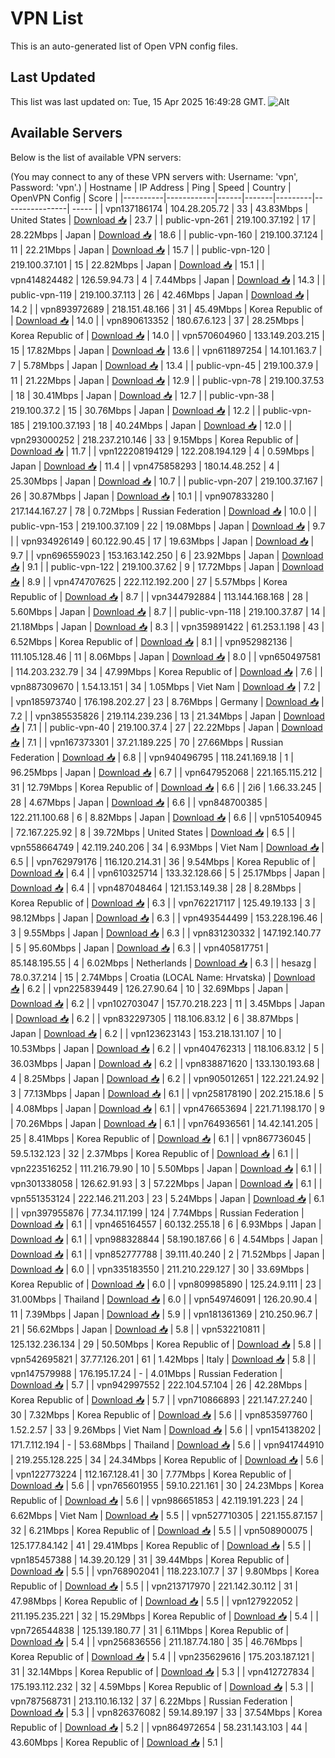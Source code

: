 # VPN List

This is an auto-generated list of Open VPN config files.

## Last Updated

This list was last updated on: Tue, 15 Apr 2025 16:49:28 GMT.
![Alt](https://repobeats.axiom.co/api/embed/186b98318ef1479477931607c1ad7d823f12451f.svg "Repobeats analytics image")

## Available Servers

Below is the list of available VPN servers:

(You may connect to any of these VPN servers with: Username: 'vpn', Password: 'vpn'.)
| Hostname | IP Address | Ping | Speed | Country | OpenVPN Config | Score |
|----------|------------|------|-------|---------|----------------| ----- |
| vpn137186174 | 104.28.205.72 | 33 | 43.83Mbps | United States | [Download 📥](./configs/server_0_US.ovpn) | 23.7 |
| public-vpn-261 | 219.100.37.192 | 17 | 28.22Mbps | Japan | [Download 📥](./configs/server_1_JP.ovpn) | 18.6 |
| public-vpn-160 | 219.100.37.124 | 11 | 22.21Mbps | Japan | [Download 📥](./configs/server_2_JP.ovpn) | 15.7 |
| public-vpn-120 | 219.100.37.101 | 15 | 22.82Mbps | Japan | [Download 📥](./configs/server_3_JP.ovpn) | 15.1 |
| vpn414824482 | 126.59.94.73 | 4 | 7.44Mbps | Japan | [Download 📥](./configs/server_4_JP.ovpn) | 14.3 |
| public-vpn-119 | 219.100.37.113 | 26 | 42.46Mbps | Japan | [Download 📥](./configs/server_5_JP.ovpn) | 14.2 |
| vpn893972689 | 218.151.48.166 | 31 | 45.49Mbps | Korea Republic of | [Download 📥](./configs/server_6_KR.ovpn) | 14.0 |
| vpn890613352 | 180.67.6.123 | 37 | 28.25Mbps | Korea Republic of | [Download 📥](./configs/server_7_KR.ovpn) | 14.0 |
| vpn570604960 | 133.149.203.215 | 15 | 17.82Mbps | Japan | [Download 📥](./configs/server_8_JP.ovpn) | 13.6 |
| vpn611897254 | 14.101.163.7 | 7 | 5.78Mbps | Japan | [Download 📥](./configs/server_9_JP.ovpn) | 13.4 |
| public-vpn-45 | 219.100.37.9 | 11 | 21.22Mbps | Japan | [Download 📥](./configs/server_10_JP.ovpn) | 12.9 |
| public-vpn-78 | 219.100.37.53 | 18 | 30.41Mbps | Japan | [Download 📥](./configs/server_11_JP.ovpn) | 12.7 |
| public-vpn-38 | 219.100.37.2 | 15 | 30.76Mbps | Japan | [Download 📥](./configs/server_12_JP.ovpn) | 12.2 |
| public-vpn-185 | 219.100.37.193 | 18 | 40.24Mbps | Japan | [Download 📥](./configs/server_13_JP.ovpn) | 12.0 |
| vpn293000252 | 218.237.210.146 | 33 | 9.15Mbps | Korea Republic of | [Download 📥](./configs/server_14_KR.ovpn) | 11.7 |
| vpn122208194129 | 122.208.194.129 | 4 | 0.59Mbps | Japan | [Download 📥](./configs/server_15_JP.ovpn) | 11.4 |
| vpn475858293 | 180.14.48.252 | 4 | 25.30Mbps | Japan | [Download 📥](./configs/server_16_JP.ovpn) | 10.7 |
| public-vpn-207 | 219.100.37.167 | 26 | 30.87Mbps | Japan | [Download 📥](./configs/server_17_JP.ovpn) | 10.1 |
| vpn907833280 | 217.144.167.27 | 78 | 0.72Mbps | Russian Federation | [Download 📥](./configs/server_18_RU.ovpn) | 10.0 |
| public-vpn-153 | 219.100.37.109 | 22 | 19.08Mbps | Japan | [Download 📥](./configs/server_19_JP.ovpn) | 9.7 |
| vpn934926149 | 60.122.90.45 | 17 | 19.63Mbps | Japan | [Download 📥](./configs/server_20_JP.ovpn) | 9.7 |
| vpn696559023 | 153.163.142.250 | 6 | 23.92Mbps | Japan | [Download 📥](./configs/server_21_JP.ovpn) | 9.1 |
| public-vpn-122 | 219.100.37.62 | 9 | 17.72Mbps | Japan | [Download 📥](./configs/server_22_JP.ovpn) | 8.9 |
| vpn474707625 | 222.112.192.200 | 27 | 5.57Mbps | Korea Republic of | [Download 📥](./configs/server_23_KR.ovpn) | 8.7 |
| vpn344792884 | 113.144.168.168 | 28 | 5.60Mbps | Japan | [Download 📥](./configs/server_24_JP.ovpn) | 8.7 |
| public-vpn-118 | 219.100.37.87 | 14 | 21.18Mbps | Japan | [Download 📥](./configs/server_25_JP.ovpn) | 8.3 |
| vpn359891422 | 61.253.1.198 | 43 | 6.52Mbps | Korea Republic of | [Download 📥](./configs/server_26_KR.ovpn) | 8.1 |
| vpn952982136 | 111.105.128.46 | 11 | 8.06Mbps | Japan | [Download 📥](./configs/server_27_JP.ovpn) | 8.0 |
| vpn650497581 | 114.203.232.79 | 34 | 47.99Mbps | Korea Republic of | [Download 📥](./configs/server_28_KR.ovpn) | 7.6 |
| vpn887309670 | 1.54.13.151 | 34 | 1.05Mbps | Viet Nam | [Download 📥](./configs/server_29_VN.ovpn) | 7.2 |
| vpn185973740 | 176.198.202.27 | 23 | 8.76Mbps | Germany | [Download 📥](./configs/server_30_DE.ovpn) | 7.2 |
| vpn385535826 | 219.114.239.236 | 13 | 21.34Mbps | Japan | [Download 📥](./configs/server_31_JP.ovpn) | 7.1 |
| public-vpn-40 | 219.100.37.4 | 27 | 22.22Mbps | Japan | [Download 📥](./configs/server_32_JP.ovpn) | 7.1 |
| vpn167373301 | 37.21.189.225 | 70 | 27.66Mbps | Russian Federation | [Download 📥](./configs/server_33_RU.ovpn) | 6.8 |
| vpn940496795 | 118.241.169.18 | 1 | 96.25Mbps | Japan | [Download 📥](./configs/server_34_JP.ovpn) | 6.7 |
| vpn647952068 | 221.165.115.212 | 31 | 12.79Mbps | Korea Republic of | [Download 📥](./configs/server_35_KR.ovpn) | 6.6 |
| 2i6 | 1.66.33.245 | 28 | 4.67Mbps | Japan | [Download 📥](./configs/server_36_JP.ovpn) | 6.6 |
| vpn848700385 | 122.211.100.68 | 6 | 8.82Mbps | Japan | [Download 📥](./configs/server_37_JP.ovpn) | 6.6 |
| vpn510540945 | 72.167.225.92 | 8 | 39.72Mbps | United States | [Download 📥](./configs/server_38_US.ovpn) | 6.5 |
| vpn558664749 | 42.119.240.206 | 34 | 6.93Mbps | Viet Nam | [Download 📥](./configs/server_39_VN.ovpn) | 6.5 |
| vpn762979176 | 116.120.214.31 | 36 | 9.54Mbps | Korea Republic of | [Download 📥](./configs/server_40_KR.ovpn) | 6.4 |
| vpn610325714 | 133.32.128.66 | 5 | 25.17Mbps | Japan | [Download 📥](./configs/server_41_JP.ovpn) | 6.4 |
| vpn487048464 | 121.153.149.38 | 28 | 8.28Mbps | Korea Republic of | [Download 📥](./configs/server_42_KR.ovpn) | 6.3 |
| vpn762217117 | 125.49.19.133 | 3 | 98.12Mbps | Japan | [Download 📥](./configs/server_43_JP.ovpn) | 6.3 |
| vpn493544499 | 153.228.196.46 | 3 | 9.55Mbps | Japan | [Download 📥](./configs/server_44_JP.ovpn) | 6.3 |
| vpn831230332 | 147.192.140.77 | 5 | 95.60Mbps | Japan | [Download 📥](./configs/server_45_JP.ovpn) | 6.3 |
| vpn405817751 | 85.148.195.55 | 4 | 6.02Mbps | Netherlands | [Download 📥](./configs/server_46_NL.ovpn) | 6.3 |
| hesazg | 78.0.37.214 | 15 | 2.74Mbps | Croatia (LOCAL Name: Hrvatska) | [Download 📥](./configs/server_47_HR.ovpn) | 6.2 |
| vpn225839449 | 126.27.90.64 | 10 | 32.69Mbps | Japan | [Download 📥](./configs/server_48_JP.ovpn) | 6.2 |
| vpn102703047 | 157.70.218.223 | 11 | 3.45Mbps | Japan | [Download 📥](./configs/server_49_JP.ovpn) | 6.2 |
| vpn832297305 | 118.106.83.12 | 6 | 38.87Mbps | Japan | [Download 📥](./configs/server_50_JP.ovpn) | 6.2 |
| vpn123623143 | 153.218.131.107 | 10 | 10.53Mbps | Japan | [Download 📥](./configs/server_51_JP.ovpn) | 6.2 |
| vpn404762313 | 118.106.83.12 | 5 | 36.03Mbps | Japan | [Download 📥](./configs/server_52_JP.ovpn) | 6.2 |
| vpn838871620 | 133.130.193.68 | 4 | 8.25Mbps | Japan | [Download 📥](./configs/server_53_JP.ovpn) | 6.2 |
| vpn905012651 | 122.221.24.92 | 3 | 77.13Mbps | Japan | [Download 📥](./configs/server_54_JP.ovpn) | 6.1 |
| vpn258178190 | 202.215.18.6 | 5 | 4.08Mbps | Japan | [Download 📥](./configs/server_55_JP.ovpn) | 6.1 |
| vpn476653694 | 221.71.198.170 | 9 | 70.26Mbps | Japan | [Download 📥](./configs/server_56_JP.ovpn) | 6.1 |
| vpn764936561 | 14.42.141.205 | 25 | 8.41Mbps | Korea Republic of | [Download 📥](./configs/server_57_KR.ovpn) | 6.1 |
| vpn867736045 | 59.5.132.123 | 32 | 2.37Mbps | Korea Republic of | [Download 📥](./configs/server_58_KR.ovpn) | 6.1 |
| vpn223516252 | 111.216.79.90 | 10 | 5.50Mbps | Japan | [Download 📥](./configs/server_59_JP.ovpn) | 6.1 |
| vpn301338058 | 126.62.91.93 | 3 | 57.22Mbps | Japan | [Download 📥](./configs/server_60_JP.ovpn) | 6.1 |
| vpn551353124 | 222.146.211.203 | 23 | 5.24Mbps | Japan | [Download 📥](./configs/server_61_JP.ovpn) | 6.1 |
| vpn397955876 | 77.34.117.199 | 124 | 7.74Mbps | Russian Federation | [Download 📥](./configs/server_62_RU.ovpn) | 6.1 |
| vpn465164557 | 60.132.255.18 | 6 | 6.93Mbps | Japan | [Download 📥](./configs/server_63_JP.ovpn) | 6.1 |
| vpn988328844 | 58.190.187.66 | 6 | 4.54Mbps | Japan | [Download 📥](./configs/server_64_JP.ovpn) | 6.1 |
| vpn852777788 | 39.111.40.240 | 2 | 71.52Mbps | Japan | [Download 📥](./configs/server_65_JP.ovpn) | 6.0 |
| vpn335183550 | 211.210.229.127 | 30 | 33.69Mbps | Korea Republic of | [Download 📥](./configs/server_66_KR.ovpn) | 6.0 |
| vpn809985890 | 125.24.9.111 | 23 | 31.00Mbps | Thailand | [Download 📥](./configs/server_67_TH.ovpn) | 6.0 |
| vpn549746091 | 126.20.90.4 | 11 | 7.39Mbps | Japan | [Download 📥](./configs/server_68_JP.ovpn) | 5.9 |
| vpn181361369 | 210.250.96.7 | 21 | 56.62Mbps | Japan | [Download 📥](./configs/server_69_JP.ovpn) | 5.8 |
| vpn532210811 | 125.132.236.134 | 29 | 50.50Mbps | Korea Republic of | [Download 📥](./configs/server_70_KR.ovpn) | 5.8 |
| vpn542695821 | 37.77.126.201 | 61 | 1.42Mbps | Italy | [Download 📥](./configs/server_71_IT.ovpn) | 5.8 |
| vpn147579988 | 176.195.17.24 | - | 4.01Mbps | Russian Federation | [Download 📥](./configs/server_72_RU.ovpn) | 5.7 |
| vpn942997552 | 222.104.57.104 | 26 | 42.28Mbps | Korea Republic of | [Download 📥](./configs/server_73_KR.ovpn) | 5.7 |
| vpn710866893 | 221.147.27.240 | 30 | 7.32Mbps | Korea Republic of | [Download 📥](./configs/server_74_KR.ovpn) | 5.6 |
| vpn853597760 | 1.52.2.57 | 33 | 9.26Mbps | Viet Nam | [Download 📥](./configs/server_75_VN.ovpn) | 5.6 |
| vpn154138202 | 171.7.112.194 | - | 53.68Mbps | Thailand | [Download 📥](./configs/server_76_TH.ovpn) | 5.6 |
| vpn941744910 | 219.255.128.225 | 34 | 24.34Mbps | Korea Republic of | [Download 📥](./configs/server_77_KR.ovpn) | 5.6 |
| vpn122773224 | 112.167.128.41 | 30 | 7.77Mbps | Korea Republic of | [Download 📥](./configs/server_78_KR.ovpn) | 5.6 |
| vpn765601955 | 59.10.221.161 | 30 | 24.23Mbps | Korea Republic of | [Download 📥](./configs/server_79_KR.ovpn) | 5.6 |
| vpn986651853 | 42.119.191.223 | 24 | 6.62Mbps | Viet Nam | [Download 📥](./configs/server_80_VN.ovpn) | 5.5 |
| vpn527710305 | 221.155.87.157 | 32 | 6.21Mbps | Korea Republic of | [Download 📥](./configs/server_81_KR.ovpn) | 5.5 |
| vpn508900075 | 125.177.84.142 | 41 | 29.41Mbps | Korea Republic of | [Download 📥](./configs/server_82_KR.ovpn) | 5.5 |
| vpn185457388 | 14.39.20.129 | 31 | 39.44Mbps | Korea Republic of | [Download 📥](./configs/server_83_KR.ovpn) | 5.5 |
| vpn768902041 | 118.223.107.7 | 37 | 9.80Mbps | Korea Republic of | [Download 📥](./configs/server_84_KR.ovpn) | 5.5 |
| vpn213717970 | 221.142.30.112 | 31 | 47.98Mbps | Korea Republic of | [Download 📥](./configs/server_85_KR.ovpn) | 5.5 |
| vpn127922052 | 211.195.235.221 | 32 | 15.29Mbps | Korea Republic of | [Download 📥](./configs/server_86_KR.ovpn) | 5.4 |
| vpn726544838 | 125.139.180.77 | 31 | 6.11Mbps | Korea Republic of | [Download 📥](./configs/server_87_KR.ovpn) | 5.4 |
| vpn256836556 | 211.187.74.180 | 35 | 46.76Mbps | Korea Republic of | [Download 📥](./configs/server_88_KR.ovpn) | 5.4 |
| vpn235629616 | 175.203.187.121 | 31 | 32.14Mbps | Korea Republic of | [Download 📥](./configs/server_89_KR.ovpn) | 5.3 |
| vpn412727834 | 175.193.112.232 | 32 | 4.59Mbps | Korea Republic of | [Download 📥](./configs/server_90_KR.ovpn) | 5.3 |
| vpn787568731 | 213.110.16.132 | 37 | 6.22Mbps | Russian Federation | [Download 📥](./configs/server_91_RU.ovpn) | 5.3 |
| vpn826376082 | 59.14.89.197 | 33 | 37.54Mbps | Korea Republic of | [Download 📥](./configs/server_92_KR.ovpn) | 5.2 |
| vpn864972654 | 58.231.143.103 | 44 | 43.60Mbps | Korea Republic of | [Download 📥](./configs/server_93_KR.ovpn) | 5.1 |
